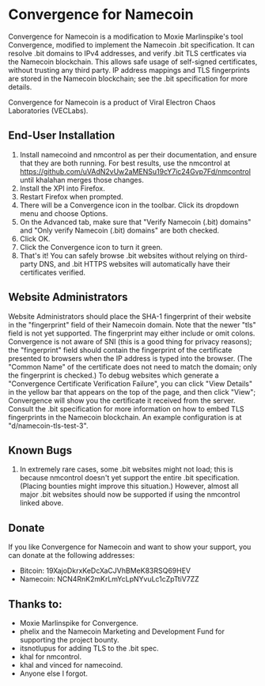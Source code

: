 # Convergence for Namecoin

Convergence for Namecoin is a modification to Moxie Marlinspike's tool Convergence, modified to implement the Namecoin .bit specification.  It can resolve .bit domains to IPv4 addresses, and verify .bit TLS certficates via the Namecoin blockchain.  This allows safe usage of self-signed certificates, without trusting any third party.  IP address mappings and TLS fingerprints are stored in the Namecoin blockchain; see the .bit specification for more details.

Convergence for Namecoin is a product of Viral Electron Chaos Laboratories (VECLabs).

## End-User Installation

1. Install namecoind and nmcontrol as per their documentation, and ensure that they are both running.  For best results, use the nmcontrol at https://github.com/uVAdN2vUw2aMENSu19cY7ic24Gvp7Fd/nmcontrol until khalahan merges those changes.
2. Install the XPI into Firefox.
3. Restart Firefox when prompted.
4. There will be a Convergence icon in the toolbar.  Click its dropdown menu and choose Options.
5. On the Advanced tab, make sure that "Verify Namecoin (.bit) domains" and "Only verify Namecoin (.bit) domains" are both checked.
6. Click OK.
7. Click the Convergence icon to turn it green.
8. That's it!  You can safely browse .bit websites without relying on third-party DNS, and .bit HTTPS websites will automatically have their certificates verified.

## Website Administrators

Website Administrators should place the SHA-1 fingerprint of their website in the "fingerprint" field of their Namecoin domain.  Note that the newer "tls" field is not yet supported.  The fingerprint may either include or omit colons.  Convergence is not aware of SNI (this is a good thing for privacy reasons); the "fingerprint" field should contain the fingerprint of the certificate presented to browsers when the IP address is typed into the browser.  (The "Common Name" of the certificate does not need to match the domain; only the fingerprint is checked.)  To debug websites which generate a "Convergence Certificate Verification Failure", you can click "View Details" in the yellow bar that appears on the top of the page, and then click "View"; Convergence will show you the certificate it received from the server.  Consult the .bit specification for more information on how to embed TLS fingerprints in the Namecoin blockchain.  An example configuration is at "d/namecoin-tls-test-3".

## Known Bugs

1. In extremely rare cases, some .bit websites might not load; this is because nmcontrol doesn't yet support the entire .bit specification.  (Placing bounties might improve this situation.)  However, almost all major .bit websites should now be supported if using the nmcontrol linked above.

## Donate

If you like Convergence for Namecoin and want to show your support, you can donate at the following addresses:

* Bitcoin: 19XajoDkrxKeDcXaCJVhBMeK83RSQ69HEV
* Namecoin: NCN4RnK2mKrLmYcLpNYvuLc1cZpTtiV7ZZ

## Thanks to:

* Moxie Marlinspike for Convergence.
* phelix and the Namecoin Marketing and Development Fund for supporting the project bounty.
* itsnotlupus for adding TLS to the .bit spec.
* khal for nmcontrol.
* khal and vinced for namecoind.
* Anyone else I forgot.
